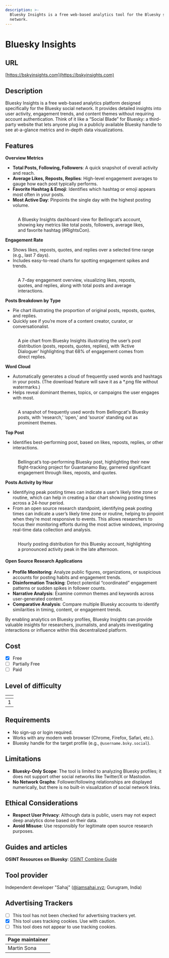 ```yaml
---
description: >-
  Bluesky Insights is a free web-based analytics tool for the Bluesky social
  network.
---
```


# Bluesky Insights

## URL

[https://bskyinsights.com](https://bskyinsights.com)

## Description

Bluesky Insights is a free web-based analytics platform designed specifically for the Bluesky social network. It provides detailed insights into user activity, engagement trends, and content themes without requiring account authentication. Think of it like a “Social Blade” for Bluesky: a third-party website that lets anyone plug in a publicly available Bluesky handle to see at-a-glance metrics and in-depth data visualizations.

## **Features**

**Overview Metrics**

* **Total Posts, Following, Followers**: A quick snapshot of overall activity and reach.
* **Average Likes, Reposts, Replies**: High-level engagement averages to gauge how each post typically performs.
* **Favorite Hashtag & Emoji**: Identifies which hashtag or emoji appears most often in your posts.
* **Most Active Day**: Pinpoints the single day with the highest posting volume.

<figure><img src=".gitbook/assets/image.png" alt=""><figcaption><p>A Bluesky Insights dashboard view for Bellingcat’s account, showing key metrics like total posts, followers, average likes, and favorite hashtag (#RightsCon).</p></figcaption></figure>

**Engagement Rate**

* Shows likes, reposts, quotes, and replies over a selected time range (e.g., last 7 days).
* Includes easy-to-read charts for spotting engagement spikes and trends.

<figure><img src=".gitbook/assets/image (1).png" alt=""><figcaption><p>A 7-day engagement overview, visualizing likes, reposts, quotes, and replies, along with total posts and average interactions.</p></figcaption></figure>

**Posts Breakdown by Type**

* Pie chart illustrating the proportion of original posts, reposts, quotes, and replies.
* Quickly see if you’re more of a content creator, curator, or conversationalist.

<figure><img src=".gitbook/assets/image (2).png" alt=""><figcaption><p>A pie chart from Bluesky Insights illustrating the user’s post distribution (posts, reposts, quotes, replies), with ‘Active Dialoguer’ highlighting that 68% of engagement comes from direct replies.</p></figcaption></figure>

**Word Cloud**

* Automatically generates a cloud of frequently used words and hashtags in your posts. (The download feature will save it as a \*.png file without watermarks.)
* Helps reveal dominant themes, topics, or campaigns the user engages with most.

<figure><img src=".gitbook/assets/image (3).png" alt=""><figcaption><p>A snapshot of frequently used words from Bellingcat's Bluesky posts, with ‘research,’ ‘open,’ and ‘source’ standing out as prominent themes.</p></figcaption></figure>

**Top Post**

* Identifies best-performing post, based on likes, reposts, replies, or other interactions.

<figure><img src=".gitbook/assets/image (4).png" alt=""><figcaption><p>Bellingcat’s top-performing Bluesky post, highlighting their new flight-tracking project for Guantanamo Bay, garnered significant engagement through likes, reposts, and quotes.</p></figcaption></figure>

**Posts Activity by Hour**

* Identifying peak posting times can indicate a user’s likely time zone or routine, which can help in creating a bar chart showing posting times across a 24-hour period.
* From an open source research standpoint, identifying peak posting times can indicate a user’s likely time zone or routine, helping to pinpoint when they’re most responsive to events. This allows researchers to focus their monitoring efforts during the most active windows, improving real-time data collection and analysis.

<figure><img src=".gitbook/assets/image (5).png" alt=""><figcaption><p>Hourly posting distribution for this Bluesky account, highlighting a pronounced activity peak in the late afternoon.</p></figcaption></figure>

#### **Open Source Research Applications**

* **Profile Monitoring**: Analyze public figures, organizations, or suspicious accounts for posting habits and engagement trends.
* **Disinformation Tracking**: Detect potential “coordinated” engagement patterns or sudden spikes in follower counts.
* **Narrative Analysis**: Examine common themes and keywords across user-generated content.
* **Comparative Analysis**: Compare multiple Bluesky accounts to identify similarities in timing, content, or engagement trends.

By enabling analytics on Bluesky profiles, Bluesky Insights can provide valuable insights for researchers, journalists, and analysts investigating interactions or influence within this decentralized platform.

## Cost

* [x] Free
* [ ] Partially Free
* [ ] Paid

## Level of difficulty

<table><thead><tr><th data-type="rating" data-max="5"></th></tr></thead><tbody><tr><td>1</td></tr></tbody></table>

## Requirements

* No sign-up or login required.
* Works with any modern web browser (Chrome, Firefox, Safari, etc.).
* Bluesky handle for the target profile (e.g., `@username.bsky.social`).

## Limitations

* **Bluesky-Only Scope**: The tool is limited to analyzing Bluesky profiles; it does not support other social networks like Twitter/X or Mastodon.
* **No Network Graphs**: Follower/following relationships are displayed numerically, but there is no built-in visualization of social network links.

## Ethical Considerations

* **Respect User Privacy**: Although data is public, users may not expect deep analytics done based on their data.
* **Avoid Misuse**: Use responsibly for legitimate open source research purposes.

## Guides and articles

**OSINT Resources on Bluesky**: [OSINT Combine Guide](https://www.osintcombine.com/post/bluesky-osint-guide)

## Tool provider

Independent developer "Sahaj" ([@](https://bsky.app/profile/iamsahaj.xyz)[iamsahaj.xyz](https://bsky.app/profile/iamsahaj.xyz); Gurugram, India)

## Advertising Trackers

* [ ] This tool has not been checked for advertising trackers yet.
* [x] This tool uses tracking cookies. Use with caution.
* [ ] This tool does not appear to use tracking cookies.

| Page maintainer |
| --------------- |
| Martin Sona     |
